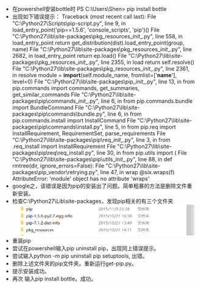 - 在powershell安装bottle时
        PS C:\Users\Shen> pip install bottle
- 出现如下错误提示：
        Traceback (most recent call last):
        File "C:\Python27\Scripts\pip-script.py", line 9, in <module>
        load_entry_point('pip==1.5.6', 'console_scripts', 'pip')()
        File "C:\Python27\lib\site-packages\pkg_resources\__init__.py", line 558, in load_entry_point
        return get_distribution(dist).load_entry_point(group, name)
        File "C:\Python27\lib\site-packages\pkg_resources\__init__.py", line 2682, in load_entry_point
        return ep.load()
        File "C:\Python27\lib\site-packages\pkg_resources\__init__.py", line 2355, in load
        return self.resolve()
        File "C:\Python27\lib\site-packages\pkg_resources\__init__.py", line 2361, in resolve
        module = __import__(self.module_name, fromlist=['__name__'], level=0)
        File "C:\Python27\lib\site-packages\pip\__init__.py", line 13, in <module>
        from pip.commands import commands, get_summaries, get_similar_commands
        File "C:\Python27\lib\site-packages\pip\commands\__init__.py", line 6, in <module>
        from pip.commands.bundle import BundleCommand
        File "C:\Python27\lib\site-packages\pip\commands\bundle.py", line 6, in <module>
        from pip.commands.install import InstallCommand
        File "C:\Python27\lib\site-packages\pip\commands\install.py", line 5, in <module>
        from pip.req import InstallRequirement, RequirementSet, parse_requirements
        File "C:\Python27\lib\site-packages\pip\req\__init__.py", line 3, in <module>
        from .req_install import InstallRequirement
        File "C:\Python27\lib\site-packages\pip\req\req_install.py", line 30, in <module>
        from pip.utils import (
        File "C:\Python27\lib\site-packages\pip\utils\__init__.py", line 88, in <module>
        def rmtree(dir, ignore_errors=False):
        File "C:\Python27\lib\site-packages\pip\_vendor\retrying.py", line 47, in wrap
        @six.wraps(f)
        AttributeError: 'module' object has no attribute 'wraps'
- google之，该错误是因为pip的安装出了问题。简单粗暴的方法是删除文件重新安装。
- 检查C:\Python27\Lib\site-packages，发现pip相关的有三个文件夹
![C:\Users\Shen\OneDrive\图片\屏幕快照](2015-11-10.png)
- 重装pip
 - 尝试在powershell输入pip uninstall pip，出现同上错误提示。
 - 尝试输入python -m pip uninstall pip setuptools, 出错。
 - 删除上述文件夹的pip文件夹。重新运行get-pip.py。
 - 提示安装成功。
- 再次 输入pip install bottle。成功。